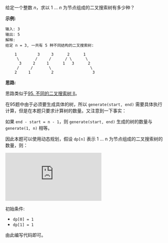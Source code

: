 给定一个整数 *n*，求以 1 ... *n* 为节点组成的二叉搜索树有多少种？

**示例:**

```
输入: 3
输出: 5
解释:
给定 n = 3, 一共有 5 种不同结构的二叉搜索树:

    1         3     3      2      1
     \       /     /      / \      \
      3     2     1      1   3      2
     /     /       \                 \
    2     1         2                 3
```

**思路:**

思路类似于[95. 不同的二叉搜索树 II](https://github.com/Tarocch1/leetcode/tree/master/problems/51%20-%20100/095.%20%E4%B8%8D%E5%90%8C%E7%9A%84%E4%BA%8C%E5%8F%89%E6%90%9C%E7%B4%A2%E6%A0%91%20II)。

在95题中由于必须要生成具体的树，所以 `generate(start, end)` 需要具体执行计算，但是在本题只要求计算树的数量。又注意到一下事实：

如果 `end - start = n - 1`，则 `generate(start, end)` 生成的树的数量与 `generate(1, n)` 相等。

因此本题可以使用动态规划，假设 `dp[n]` 表示 1 ... n 为节点组成的二叉搜索树的数量，则：

![](https://latex.codecogs.com/gif.latex?%5CLARGE%20dp%5Bn%5D%3D%5Csum_%7Bi%3D1%7D%5E%7Bn%7Ddp%5Bi-1%5Ddp%5Bn-i%5D)

初始条件:

- `dp[0] = 1`
- `dp[1] = 1`

由此编写代码即可。
